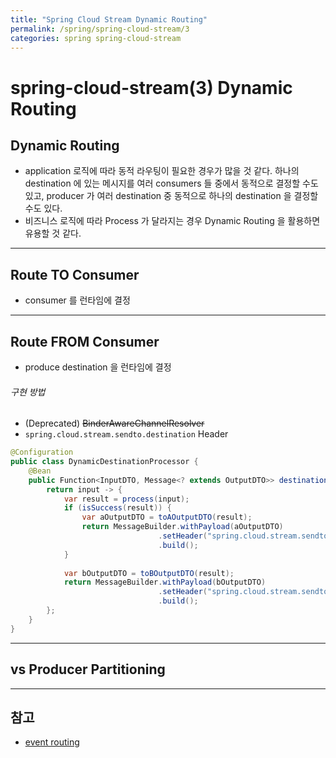```yaml
---
title: "Spring Cloud Stream Dynamic Routing"
permalink: /spring/spring-cloud-stream/3
categories: spring spring-cloud-stream
---
```


# spring-cloud-stream(3) Dynamic Routing

## Dynamic Routing

* application 로직에 따라 동적 라우팅이 필요한 경우가 많을 것 같다. 하나의 destination 에 있는 메시지를 여러 consumers 들 중에서 동적으로 결정할 수도 있고, producer 가 여러 destination 중 동적으로 하나의 destination 을 결정할 수도 있다.
* 비즈니스 로직에 따라 Process 가 달라지는 경우 Dynamic Routing 을 활용하면 유용할 것 같다.

---

## Route TO Consumer

* consumer 를 런타임에 결정

---

## Route FROM Consumer

* produce destination 을 런타임에 결정

###### 구현 방법

* (Deprecated) ~~BinderAwareChannelResolver~~
* `spring.cloud.stream.sendto.destination` Header

```java
@Configuration
public class DynamicDestinationProcessor {
    @Bean
    public Function<InputDTO, Message<? extends OutputDTO>> destinationAsPayload() {
        return input -> {
            var result = process(input);
            if (isSuccess(result)) {
                var aOutputDTO = toAOutputDTO(result);
                return MessageBuilder.withPayload(aOutputDTO)
                				 .setHeader("spring.cloud.stream.sendto.destination", "aDest")
                				 .build();
            }
            
            var bOutputDTO = toBOutputDTO(result);
            return MessageBuilder.withPayload(bOutputDTO)
                				 .setHeader("spring.cloud.stream.sendto.destination", "bDest")
                				 .build();
        };
    }
}
```

---

## vs Producer Partitioning

---

## 참고

* [event routing](https://cloud.spring.io/spring-cloud-static/spring-cloud-stream/current/reference/html/spring-cloud-stream.html#_event_routing)

